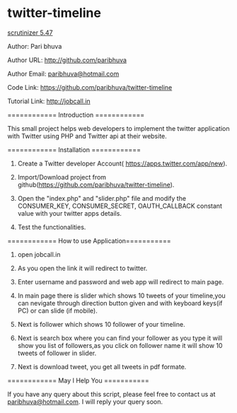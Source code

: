 # twitter-timeline
<html>
<head>
  <link rel="stylesheet" href="http://maxcdn.bootstrapcdn.com/bootstrap/3.3.7/css/bootstrap.min.css">
  <script src="https://ajax.googleapis.com/ajax/libs/jquery/1.12.4/jquery.min.js"></script>
  <script src="http://maxcdn.bootstrapcdn.com/bootstrap/3.3.7/js/bootstrap.min.js"></script>
</head>
<body>
<a href="https://scrutinizer-ci.com/g/paribhuva/twitter-timeline/"> scrutinizer <span class="badge">5.47</span></a>
</body>
</html>

Author: Pari bhuva

Author URL: http://github.com/paribhuva

Author Email: paribhuva@hotmail.com

Code Link: https://github.com/paribhuva/twitter-timeline

Tutorial Link: http://jobcall.in

============ Introduction ============

This small project helps web developers to implement the twitter application  with Twitter using PHP and Twitter api at their website.

============ Installation ============

1.	Create a Twitter developer Account( https://apps.twitter.com/app/new).

2.	Import/Download project from github(https://github.com/paribhuva/twitter-timeline).

3.	Open the "index.php" and "slider.php" file and modify the CONSUMER_KEY, CONSUMER_SECRET, OAUTH_CALLBACK constant value with your twitter apps details.

4.	Test the functionalities.

============ How to use Application===========

1.	open jobcall.in

2.	As you open the link it will redirect to twitter.

3.	Enter username and password and web app will redirect to main page.

4.	In main page there is slider which shows 10 tweets of your timeline,you can nevigate through direction button given and with keyboard keys(if PC) or can slide (if mobile).

5.	Next is follower which shows 10 follower of your timeline.

6.	Next is search box where you can find your follower as you type it will show you list of followers,as you click on follower name it will show 10 tweets of follower in slider.

7.	Next is download tweet, you get all tweets in pdf formate.
 
============ May I Help You ===========

If you have any query about this script, please feel free to contact us at paribhuva@hotmail.com. I will reply your query soon.

